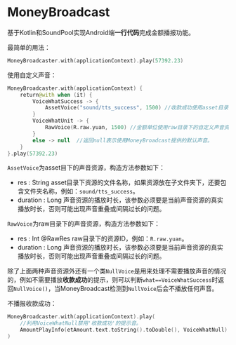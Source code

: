 # MoneyBroadcast
基于Kotlin和SoundPool实现Android端**一行代码**完成金额播报功能。

最简单的用法：
```kotlin
MoneyBroadcaster.with(applicationContext).play(57392.23)
```

使用自定义声音：

```kotlin
MoneyBroadcaster.with(applicationContext) {
    return@with when (it) {
        VoiceWhatSuccess -> {
            AssetVoice("sound/tts_success", 1500) //收款成功使用asset目录下的自定义声音资源
        }
        VoiceWhatUnit -> {
            RawVoice(R.raw.yuan, 1500) //金额单位使用raw目录下的自定义声音资源
        }
        else -> null  //返回null表示使用MoneyBroadcast提供的默认声音。
    }
}.play(57392.23)
```

```AssetVoice```为asset目下的声音资源，构造方法参数如下：

 * res : String             asset目录下资源的文件名称，如果资源放在子文件夹下，还要包含文件夹名称，例如：```sound/tts_success```。
 * duration : Long      声音资源的播放时长，该参数必须要是当前声音资源的真实播放时长，否则可能出现声音重叠或间隔过长的问题。

```RawVoice```为raw目录下的声音资源，构造方法参数如下：

 * res : Int   @RawRes	  raw目录下的资源ID，例如：```R.raw.yuan```。
 * duration : Long      声音资源的播放时长，该参数必须要是当前声音资源的真实播放时长，否则可能出现声音重叠或间隔过长的问题。

除了上面两种声音资源外还有一个类```NullVoice```是用来处理不需要播放声音的情况的，例如不需要播放**收款成功**的提示，则可以判断```what==VoiceWhatSuccess```时返回```NullVoice()```，当MoneyBroadcast检测到```NullVoice```后会不播放任何声音。

不播报收款成功：

```kotlin
MoneyBroadcaster.with(applicationContext).play(
  	//利用VoiceWhatNull禁用'收款成功'的提示音。
    AmountPlayInfo(etAmount.text.toString().toDouble(), VoiceWhatNull)
)
```

